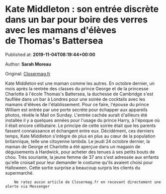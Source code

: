 
# Kate Middleton : son entrée discrète dans un bar pour boire des verres avec les mamans d'élèves de Thomas's Battersea

Published at: **2019-11-04T08:19:44+00:00**

Author: **Sarah Moreau**

Original: [Closermag.fr](https://www.closermag.fr/royautes/kate-middleton-son-entree-discrete-dans-un-bar-pour-boire-des-verres-avec-les-ma-1043943)

Kate Middleton est une maman comme les autres. En octobre dernier, un mois après la rentrée des classes du prince George et de la princesse Charlotte à l'école Thomas's Battersea, la duchesse de Cambridge s'est faufilée dans un bar à Londres pour une soirée de cocktails avec les mamans d'élèves de l'établissement.
Pour ce faire, l'épouse du prince William est entrée par une porte secrète pour échapper aux appareils photos, révèle le Mail on Sunday. L'entrée cachée aurait d'ailleurs été installée il y a quelques années pour l'usage du prince Harry, à l'époque où il était encore célibataire. Le principe de cette soirée était que les parents fassent connaissance et échangent entre eux.
Décidément, ces derniers temps, Kate Middleton s'intègre de plus en plus au cœur de la population britannique, telle une citoyenne lambda. Le jeudi 24 octobre dernier, la maman de George et Charlotte a été aperçue dans un magasin de déguisements à Hardwick, pour acheter des tenues à ses petits bouts de chou. Très souriante, la jeune femme de 37 ans s'est adressée aux enfants qu'elle croisait pour leur demander le costume qu'ils avaient choisi pour Halloween. Cette sortie surprise a beaucoup surpris les clients du supermarché.

        Ne ratez aucun article de Closermag.fr en recevant directement une alerte via Messenger
      

